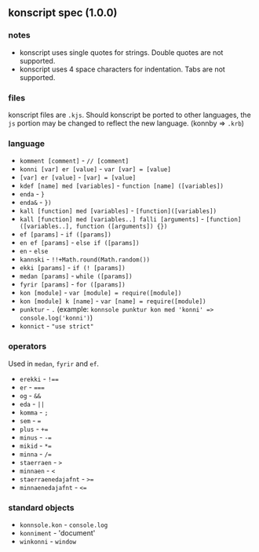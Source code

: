 ## konscript spec (1.0.0)

### notes

* konscript uses single quotes for strings. Double quotes are not supported.
* konscript uses 4 space characters for indentation. Tabs are not supported.

### files

konscript files are `.kjs`. Should konscript be ported to other languages, the `js` portion may be changed to reflect the new language. (konnby => `.krb`)

### language

* `komment [comment]` - `// [comment]`
* `konni [var] er [value]` - `var [var] = [value]`
* `[var] er [value]` - `[var] = [value]`
* `kdef [name] med [variables]` - `function [name] ([variables])`
* `enda` - `}`
* `enda&` - `})`
* `kall [function] med [variables]` - `[function]([variables])`
* `kall [function] med [variables..] falli [arguments]` - `[function]([variables..], function ([arguments]) {})`
* `ef [params]` - `if ([params])`
* `en ef [params]` - `else if ([params])`
* `en` - `else`
* `kannski` - `!!+Math.round(Math.random())`
* `ekki [params]` - `if (! [params])`
* `medan [params]` - `while ([params])`
* `fyrir [params]` - `for ([params])`
* `kon [module]` - `var [module] = require([module])`
* `kon [module] k [name]` - `var [name] = require([module])`
* `punktur` - `.` (example: `konnsole punktur kon med 'konni' => console.log('konni')`)
* `konnict` - `"use strict"`

### operators

Used in `medan`, `fyrir` and `ef`.

* `erekki` - `!==`
* `er` - `===`
* `og` - `&&`
* `eda` - `||`
* `komma` - `; `
* `sem` - `=`
* `plus` - `+=`
* `minus` - `-=`
* `mikid` - `*=`
* `minna` - `/=`
* `staerraen` - `>`
* `minnaen` - `<`
* `staerraenedajafnt` - `>=`
* `minnaenedajafnt` - `<=`

### standard objects

* `konnsole.kon` - `console.log`
* `konniment` - 'document'
* `winkonni` - `window`
